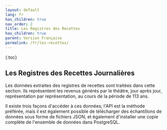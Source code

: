 ```yaml
---
layout: default
lang: fr
has_children: true
nav_order: 2
title: Les Registres des Recettes
has_children: true
parent: Version Française
permalink: /fr/les-recettes/
---
```


{:toc}

## Les Registres des Recettes Journalières

Les données extraites des registres de recettes sont traitées dans cette section. Ils représentent les revenus générés par le théâtre, jour après jour, représentation par représentation, au cours de la période de 113 ans.

Il existe trois façons d'accéder à ces données; l'API est la méthode préférée, mais il est également possible de télécharger des échantillons de données sous forme de fichiers JSON, et également d'installer une copie complète de l'ensemble de données dans PostgreSQL.
